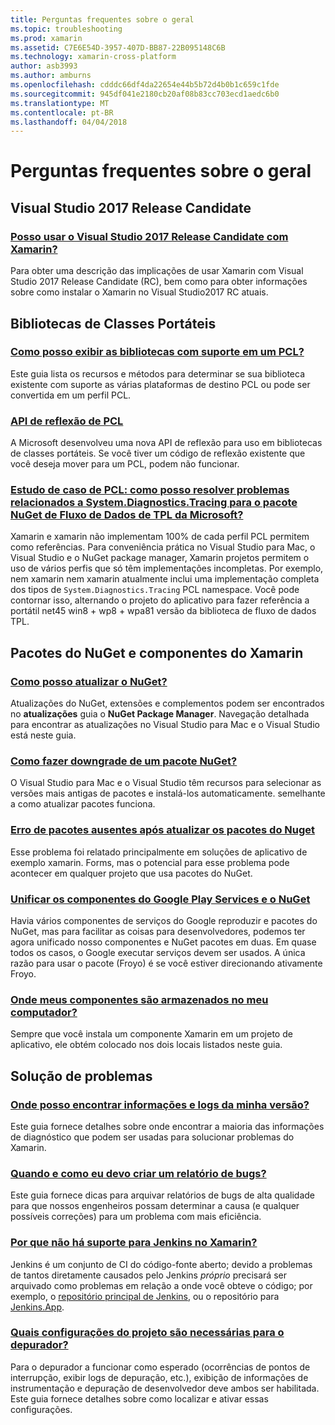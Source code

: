 ```yaml
---
title: Perguntas frequentes sobre o geral
ms.topic: troubleshooting
ms.prod: xamarin
ms.assetid: C7E6E54D-3957-407D-BB87-22B095148C6B
ms.technology: xamarin-cross-platform
author: asb3993
ms.author: amburns
ms.openlocfilehash: cdddc66df4da22654e44b5b72d4b0b1c659c1fde
ms.sourcegitcommit: 945df041e2180cb20af08b83cc703ecd1aedc6b0
ms.translationtype: MT
ms.contentlocale: pt-BR
ms.lasthandoff: 04/04/2018
---
```

# <a name="general-frequently-asked-questions"></a>Perguntas frequentes sobre o geral

## <a name="visual-studio-2017-release-candidate"></a>Visual Studio 2017 Release Candidate
### <a name="can-i-use-visual-studio-2017-release-candidate-with-xamarinvisualstudio-2017-rcmd"></a>[Posso usar o Visual Studio 2017 Release Candidate com Xamarin?](visualstudio-2017-rc.md)
Para obter uma descrição das implicações de usar Xamarin com Visual Studio 2017 Release Candidate (RC), bem como para obter informações sobre como instalar o Xamarin no Visual Studio2017 RC atuais.

## <a name="portable-class-libraries"></a>Bibliotecas de Classes Portáteis
### <a name="how-can-i-view-what-libraries-are-supported-in-a-pclpcl-support-librariesmd"></a>[Como posso exibir as bibliotecas com suporte em um PCL?](pcl-support-libraries.md)
Este guia lista os recursos e métodos para determinar se sua biblioteca existente com suporte as várias plataformas de destino PCL ou pode ser convertida em um perfil PCL.

### <a name="pcl-reflection-apipcl-reflectionmd"></a>[API de reflexão de PCL](pcl-reflection.md)
A Microsoft desenvolveu uma nova API de reflexão para uso em bibliotecas de classes portáteis. Se você tiver um código de reflexão existente que você deseja mover para um PCL, podem não funcionar.

### <a name="pcl-case-study-how-can-i-resolve-problems-related-to-systemdiagnosticstracing-for-the-microsoft-tpl-dataflow-nuget-packagepcl-case-studymd"></a>[Estudo de caso de PCL: como posso resolver problemas relacionados a System.Diagnostics.Tracing para o pacote NuGet de Fluxo de Dados de TPL da Microsoft?](pcl-case-study.md)
Xamarin e xamarin não implementam 100% de cada perfil PCL permitem como referências. Para conveniência prática no Visual Studio para Mac, o Visual Studio e o NuGet package manager, Xamarin projetos permitem o uso de vários perfis que só têm implementações incompletas. Por exemplo, nem xamarin nem xamarin atualmente inclui uma implementação completa dos tipos de `System.Diagnostics.Tracing` PCL namespace. Você pode contornar isso, alternando o projeto do aplicativo para fazer referência a portátil net45 win8 + wp8 + wpa81 versão da biblioteca de fluxo de dados TPL.

## <a name="nuget-packages--xamarin-components"></a>Pacotes do NuGet e componentes do Xamarin
### <a name="how-can-i-update-nugetnuget-updatemd"></a>[Como posso atualizar o NuGet?](nuget-update.md)
Atualizações do NuGet, extensões e complementos podem ser encontrados no **atualizações** guia o **NuGet Package Manager**. Navegação detalhada para encontrar as atualizações no Visual Studio para Mac e o Visual Studio está neste guia.

### <a name="how-do-i-downgrade-a-nuget-packagenuget-package-downgrademd"></a>[Como fazer downgrade de um pacote NuGet?](nuget-package-downgrade.md)
O Visual Studio para Mac e o Visual Studio têm recursos para selecionar as versões mais antigas de pacotes e instalá-los automaticamente. semelhante a como atualizar pacotes funciona.

### <a name="missing-packages-error-after-updating-nuget-packagesnuget-packages-missingmd"></a>[Erro de pacotes ausentes após atualizar os pacotes do Nuget](nuget-packages-missing.md)
Esse problema foi relatado principalmente em soluções de aplicativo de exemplo xamarin. Forms, mas o potencial para esse problema pode acontecer em qualquer projeto que usa pacotes do NuGet.

### <a name="unifying-google-play-services-components-and-nugetgps-components-nugetmd"></a>[Unificar os componentes do Google Play Services e o NuGet](gps-components-nuget.md)
Havia vários componentes de serviços do Google reproduzir e pacotes do NuGet, mas para facilitar as coisas para desenvolvedores, podemos ter agora unificado nosso componentes e NuGet pacotes em duas. Em quase todos os casos, o Google executar serviços devem ser usados. A única razão para usar o pacote (Froyo) é se você estiver direcionando ativamente Froyo.

### <a name="where-are-the-components-stored-on-my-machinecomponent-storagemd"></a>[Onde meus componentes são armazenados no meu computador?](component-storage.md)
Sempre que você instala um componente Xamarin em um projeto de aplicativo, ele obtém colocado nos dois locais listados neste guia.


## <a name="troubleshooting"></a>Solução de problemas
### <a name="where-can-i-find-my-version-information-and-logsversion-logsmd"></a>[Onde posso encontrar informações e logs da minha versão?](version-logs.md)
Este guia fornece detalhes sobre onde encontrar a maioria das informações de diagnóstico que podem ser usadas para solucionar problemas do Xamarin.

### <a name="when-and-how-should-i-file-a-bug-reporthowto-file-bugmd"></a>[Quando e como eu devo criar um relatório de bugs?](howto-file-bug.md)
Este guia fornece dicas para arquivar relatórios de bugs de alta qualidade para que nossos engenheiros possam determinar a causa (e qualquer possíveis correções) para um problema com mais eficiência.

### <a name="why-isnt-jenkins-supported-by-xamarinxamarin-jenkinsmd"></a>[Por que não há suporte para Jenkins no Xamarin?](xamarin-jenkins.md)
Jenkins é um conjunto de CI do código-fonte aberto; devido a problemas de tantos diretamente causados pelo Jenkins *próprio* precisará ser arquivado como problemas em relação a onde você obteve o código; por exemplo, o [repositório principal de Jenkins](https://github.com/jenkinsci/jenkins), ou o repositório para [ Jenkins.App](https://github.com/stisti/jenkins-app).

### <a name="what-project-settings-are-required-for-the-debuggerdebugger-settingsmd"></a>[Quais configurações do projeto são necessárias para o depurador?](debugger-settings.md)
Para o depurador a funcionar como esperado (ocorrências de pontos de interrupção, exibir logs de depuração, etc.), exibição de informações de instrumentação e depuração de desenvolvedor deve ambos ser habilitada. Este guia fornece detalhes sobre como localizar e ativar essas configurações.

